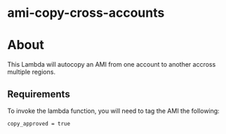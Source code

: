 ami-copy-cross-accounts
===

# About
This Lambda will autocopy an AMI from one account to another accross multiple regions.

## Requirements
To invoke the lambda function, you will need to tag the AMI the following:

```
copy_approved = true
```
